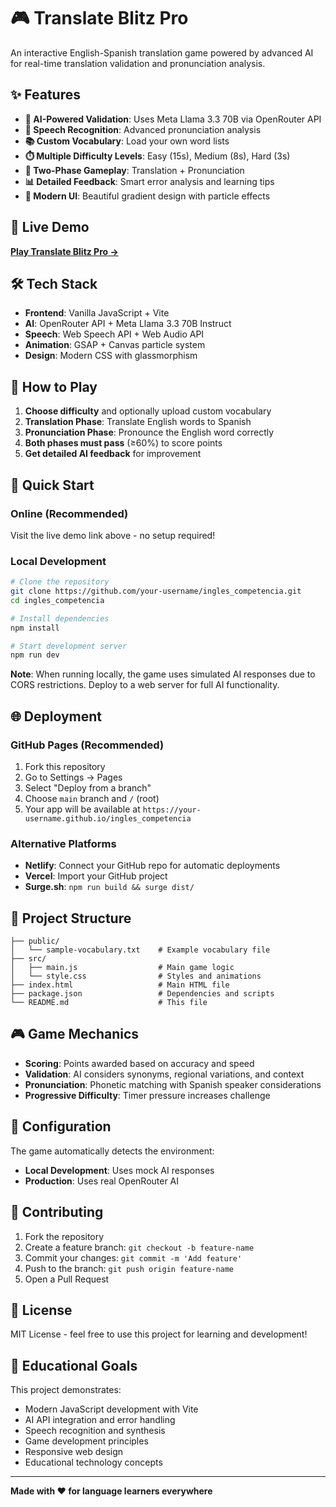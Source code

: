 # 🎮 Translate Blitz Pro

An interactive English-Spanish translation game powered by advanced AI for real-time translation validation and pronunciation analysis.

## ✨ Features

- **🤖 AI-Powered Validation**: Uses Meta Llama 3.3 70B via OpenRouter API
- **🎤 Speech Recognition**: Advanced pronunciation analysis
- **📚 Custom Vocabulary**: Load your own word lists
- **⏱️ Multiple Difficulty Levels**: Easy (15s), Medium (8s), Hard (3s)
- **🎯 Two-Phase Gameplay**: Translation + Pronunciation
- **📊 Detailed Feedback**: Smart error analysis and learning tips
- **🌟 Modern UI**: Beautiful gradient design with particle effects

## 🚀 Live Demo

**[Play Translate Blitz Pro →](https://your-username.github.io/ingles_competencia)**

## 🛠️ Tech Stack

- **Frontend**: Vanilla JavaScript + Vite
- **AI**: OpenRouter API + Meta Llama 3.3 70B Instruct
- **Speech**: Web Speech API + Web Audio API
- **Animation**: GSAP + Canvas particle system
- **Design**: Modern CSS with glassmorphism

## 🎯 How to Play

1. **Choose difficulty** and optionally upload custom vocabulary
2. **Translation Phase**: Translate English words to Spanish
3. **Pronunciation Phase**: Pronounce the English word correctly
4. **Both phases must pass** (≥60%) to score points
5. **Get detailed AI feedback** for improvement

## 🚀 Quick Start

### Online (Recommended)
Visit the live demo link above - no setup required!

### Local Development

```bash
# Clone the repository
git clone https://github.com/your-username/ingles_competencia.git
cd ingles_competencia

# Install dependencies
npm install

# Start development server
npm run dev
```

**Note**: When running locally, the game uses simulated AI responses due to CORS restrictions. Deploy to a web server for full AI functionality.

## 🌐 Deployment

### GitHub Pages (Recommended)

1. Fork this repository
2. Go to Settings → Pages
3. Select "Deploy from a branch"
4. Choose `main` branch and `/` (root)
5. Your app will be available at `https://your-username.github.io/ingles_competencia`

### Alternative Platforms

- **Netlify**: Connect your GitHub repo for automatic deployments
- **Vercel**: Import your GitHub project
- **Surge.sh**: `npm run build && surge dist/`

## 📁 Project Structure

```
├── public/
│   └── sample-vocabulary.txt    # Example vocabulary file
├── src/
│   ├── main.js                  # Main game logic
│   └── style.css                # Styles and animations
├── index.html                   # Main HTML file
├── package.json                 # Dependencies and scripts
└── README.md                    # This file
```

## 🎮 Game Mechanics

- **Scoring**: Points awarded based on accuracy and speed
- **Validation**: AI considers synonyms, regional variations, and context
- **Pronunciation**: Phonetic matching with Spanish speaker considerations
- **Progressive Difficulty**: Timer pressure increases challenge

## 🔧 Configuration

The game automatically detects the environment:
- **Local Development**: Uses mock AI responses
- **Production**: Uses real OpenRouter AI

## 🤝 Contributing

1. Fork the repository
2. Create a feature branch: `git checkout -b feature-name`
3. Commit your changes: `git commit -m 'Add feature'`
4. Push to the branch: `git push origin feature-name`
5. Open a Pull Request

## 📜 License

MIT License - feel free to use this project for learning and development!

## 🎯 Educational Goals

This project demonstrates:
- Modern JavaScript development with Vite
- AI API integration and error handling
- Speech recognition and synthesis
- Game development principles
- Responsive web design
- Educational technology concepts

---

**Made with ❤️ for language learners everywhere**
